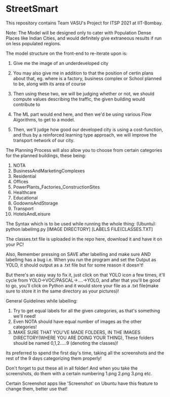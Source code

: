 # StreetSmart
This repository contains Team VASU's Project for ITSP 2021 at IIT-Bombay.

Note: The Model will be designed only to cater with Population Dense Places like Indian Cities,
and would definitely give extraneous results if run on less populated regions.


The model structure on the front-end to re-iterate upon is:

1) Give me the image of an underdeveloped city
2) You may also give me in addition to that the position of certin plans about that, eg. where is a factory, business complex or School planned to be, along with its area of course
3) Then using these two, we will be judging whether or not, we should compute values describing the traffic, the given building would contribute to
4) The ML part would end here, and then we'd be using various Flow Algorithms, to get to a model.

5) Then, we'll judge how good our developed city is using a cost-function, and thus by a reinforced learning type approach, we will improve the transport network of our city.

The Planning Process will also allow you to choose from certain categories for the planned buildings, these being:

1) NOTA
2) BusinessAndMarketingComplexes
3) Residential
4) Offices
5) PowerPlants_Factories_ConstructionSites
6) Healthcare
7) Educational
8) GodownsAndStorage
9) Transport
10) HotelsAndLeisure


The Syntax which is to be used while running the whole thing: (Ubuntu): python labelImg.py [IMAGE DIRECTORY] [LABELS FILE(CLASSES.TXT]

The classes.txt file is uploaded in the repo here, download it and have it on your PC!

Also, Remember pressing on SAVE after labelling and make sure AND labelImg has a bug i.e. When you run the program and set the Output as YOLO, it should output as a .txt
file but for some reason it doesn't!

But there's an easy way to fix it, just click on that YOLO icon a few times, it'll cycle from YOLO->VOC/PASCAL->....->YOLO, and after that you'll be good to go, you'll click on Python 
and it would store your file as a .txt file(make sure to store it in the same directory as your pictures)! 

General Guidelines while labelling:

1) Try to get equal labels for all the given categories, as that's something we'll need!
2) Even NOTA should have equal number of images as the other categories!
3) MAKE SURE THAT YOU'VE MADE FOLDERS, IN THE IMAGES DIRECTORY(WHERE YOU ARE DOING YOUR THING), These folders should be named 0,1,2.....9 (denoting the classes)!



Its preferred to spend the first day's time, taking all the screenshots and the rest of the 9 days categorizing them properly!

Don't forget to put these all in all folder!
And when you take the screenshots, do them with a certain numbering 
1.png
2.png
3.png
etc.

Certain Screenshot apps like 'Screenshot' on Ubuntu have this feature to change them, better use that!


